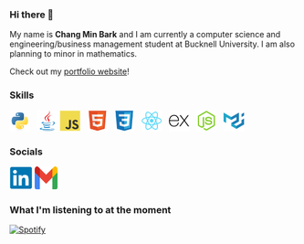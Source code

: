 ### Hi there 👋

My name is **Chang Min Bark** and I am currently a computer science and engineering/business management student at Bucknell University. I am also planning to minor in mathematics. 

Check out my [portfolio website](https://changminbark.github.io/)!

### Skills
<p align="left">
<a href="https://www.python.org/" target="_blank" rel="noreferrer"><img src="./img/python-original.svg" width="36" height="36" alt="Python" /></a> &nbsp;
<a href="https://www.java.com/en/" target="_blank" rel="noreferrer"><img src="./img/java-original.svg" width="36" height="36" alt="Java" /></a>
<a href="https://developer.mozilla.org/en-US/docs/Web/JavaScript" target="_blank" rel="noreferrer"><img src="./img/javascript-original.svg" width="36" height="36" alt="JavaScript" /></a> &nbsp;
<a href="https://developer.mozilla.org/en-US/docs/Glossary/HTML5" target="_blank" rel="noreferrer"><img src="./img/html5-original.svg" width="36" height="36" alt="HTML5" /></a> &nbsp;
<a href="https://www.w3.org/TR/CSS/#css" target="_blank" rel="noreferrer"><img src="./img/css3-original.svg" width="36" height="36" alt="CSS3" /></a> &nbsp;
<a href="https://reactjs.org/" target="_blank" rel="noreferrer"><img src="./img/react-original.svg" width="36" height="36" alt="React" /></a> &nbsp;
<a href="https://expressjs.com/" target="_blank" rel="noreferrer"><img src="./img/express-original.svg" width="36" height="36" alt="Express" /></a> &nbsp;
<a href="https://nodejs.org/en" target="_blank" rel="noreferrer"><img src="./img/nodejs-original.svg" width="36" height="36" alt="NodeJS" /></a> &nbsp;
<a href="https://mui.com/" target="_blank" rel="noreferrer"><img src="./img/materialui-original.svg" width="36" height="36" alt="MUI" /></a> &nbsp;
</p>




### Socials

<p align="left"> 
<a href="https://www.linkedin.com/in/chang-min-bark-0091b7b9/" target="_blank" rel="noreferrer"><img src="./img/linkedin-original.svg" width="40" height="40" padding-top= "100px" /></a> 
<a href="mailto: cb073@bucknell.edu" target="_blank" rel="noreferrer"><img src="./img/Gmail_icon_(2020).svg" width="40" height="40" /></a> &nbsp;
</p>


### What I'm listening to at the moment
[![Spotify](https://novatorem-gules-xi.vercel.app/api/spotify)](https://open.spotify.com/user/21espswhitlpcvzqvbtext43i)


<!--
**changminbark/changminbark** is a ✨ _special_ ✨ repository because its `README.md` (this file) appears on your GitHub profile.

Here are some ideas to get you started:

- 🔭 I’m currently working on ...
- 🌱 I’m currently learning ...
- 👯 I’m looking to collaborate on ...
- 🤔 I’m looking for help with ...
- 💬 Ask me about ...
- 📫 How to reach me: ...
- 😄 Pronouns: ...
- ⚡ Fun fact: ...
-->

